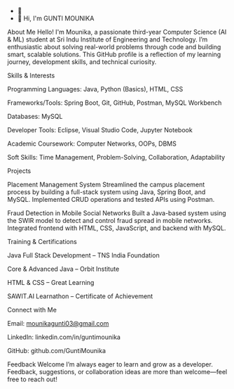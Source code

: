 - 👋 
- 👀 Hi, I'm GUNTI MOUNIKA

About Me
Hello! I'm Mounika, a passionate third-year Computer Science (AI & ML) student at Sri Indu Institute of Engineering and Technology. I’m enthusiastic about solving real-world problems through code and building smart, scalable solutions. This GitHub profile is a reflection of my learning journey, development skills, and technical curiosity.

Skills & Interests

Programming Languages: Java, Python (Basics), HTML, CSS

Frameworks/Tools: Spring Boot, Git, GitHub, Postman, MySQL Workbench

Databases: MySQL

Developer Tools: Eclipse, Visual Studio Code, Jupyter Notebook

Academic Coursework: Computer Networks, OOPs, DBMS

Soft Skills: Time Management, Problem-Solving, Collaboration, Adaptability

Projects

Placement Management System
Streamlined the campus placement process by building a full-stack system using Java, Spring Boot, and MySQL. Implemented CRUD operations and tested APIs using Postman.


Fraud Detection in Mobile Social Networks
Built a Java-based system using the SWIR model to detect and control fraud spread in mobile networks. Integrated frontend with HTML, CSS, JavaScript, and backend with MySQL.


Training & Certifications

Java Full Stack Development – TNS India Foundation

Core & Advanced Java – Orbit Institute

HTML & CSS – Great Learning

SAWIT.AI Learnathon – Certificate of Achievement

Connect with Me

Email: mounikagunti03@gmail.com

LinkedIn: linkedin.com/in/guntimounika

GitHub: github.com/GuntiMounika

Feedback Welcome
I’m always eager to learn and grow as a developer. Feedback, suggestions, or collaboration ideas are more than welcome—feel free to reach out!










<!---
GuntiMounika/GuntiMounika is a ✨ special ✨ repository because its `README.md` (this file) appears on your GitHub profile.
You can click the Preview link to take a look at your changes.
--->
